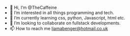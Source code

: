 - 👋 Hi, I’m @TheCaffeine
- 👀 I’m interested in all things programming and tech. 
- 🌱 I’m currently learning css, python, Javascript, html etc. 
- 💞️ I’m looking to collaborate on fullstack developments. 
- 📫 How to reach me liamabenger@hotmail.co.uk

<!---
TheCaffeine/TheCaffeine is a ✨ special ✨ repository because its `README.md` (this file) appears on your GitHub profile.
You can click the Preview link to take a look at your changes.
--->
